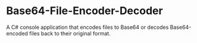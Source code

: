 # Base64-File-Encoder-Decoder
A C# console application that encodes files to Base64 or decodes Base64-encoded files back to their original format.
